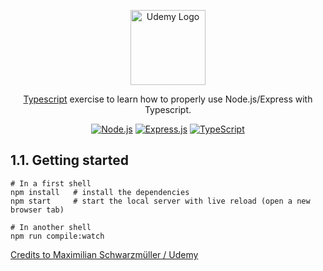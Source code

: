 <p align="center">
    <a href="https://www.udemy.com/course/understanding-typescript/learn/lecture/16950324#overview" target="blank"><img src="https://logodownload.org/wp-content/uploads/2019/07/udemy-logo-0.png" width="120" alt="Udemy Logo" /></a>
</p>

<p align="center"><a href="https://www.typescriptlang.org/" target="_blank">Typescript</a> exercise to learn how to properly use Node.js/Express with Typescript.</p>

<p align="center">
    <a href="#" target="_blank"><img src="https://img.shields.io/badge/Node.js-43853D?style=for-the-badge&logo=node.js&logoColor=white" alt="Node.js" /></a>
    <a href="#" target="_blank"><img src="https://img.shields.io/badge/Express.js-404D59?style=for-the-badge" alt="Express.js" /></a>
    <a href="#" target="_blank"><img src="https://img.shields.io/badge/TypeScript-007ACC?style=for-the-badge&logo=typescript&logoColor=white" alt="TypeScript" /></a>
</p>

## 1.1. Getting started

```shell
# In a first shell
npm install   # install the dependencies
npm start     # start the local server with live reload (open a new browser tab)

# In another shell
npm run compile:watch
```

[Credits to Maximilian Schwarzmüller / Udemy](https://www.udemy.com/course/understanding-typescript/learn/lecture/16998826#overview)
